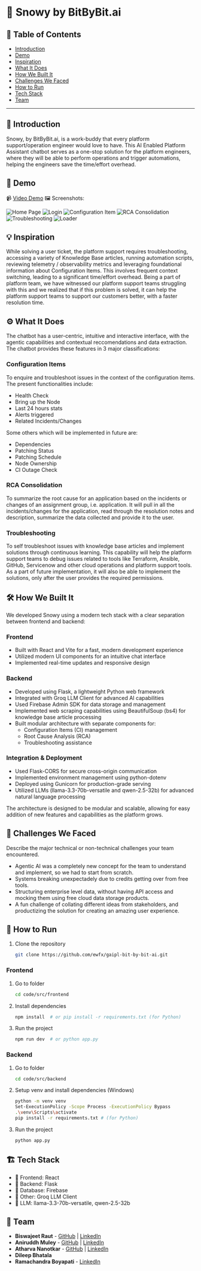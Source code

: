 # 🚀 Snowy by BitByBit.ai


## 📌 Table of Contents
- [Introduction](#-introduction)
- [Demo](#-demo)
- [Inspiration](#-inspiration)
- [What It Does](#-what-it-does)
- [How We Built It](#-how-we-built-it)
- [Challenges We Faced](#-challenges-we-faced)
- [How to Run](#-how-to-run)
- [Tech Stack](#-tech-stack)
- [Team](#-team)

---

## 🎯 Introduction
Snowy, by BitByBit.ai, is a work-buddy that every platform support/operation engineer would love to have. This AI Enabled Platform Assistant chatbot serves as a one-stop solution for the platform engineers, where they will be able to perform operations and trigger automations, helping the engineers save the time/effort overhead. 

## 🎥 Demo
📹 [Video Demo](https://youtu.be/gH6GXmbNFlI)
🖼️ Screenshots:

![Home Page](./artifacts/demo/screenshots/home-page.jpg)
![Login](./artifacts/demo/screenshots/login-auth.jpg)
![Configuration Item](./artifacts/demo/screenshots/ci-chat.jpg)
![RCA Consolidation](./artifacts/demo/screenshots/rca-chat.jpg)
![Troubleshooting](./artifacts/demo/screenshots/troubleshoot-chat.jpg)
![Loader](./artifacts/demo/screenshots/loader.jpg)

## 💡 Inspiration
While solving a user ticket, the platform support requires troubleshooting, accessing a variety of Knowledge Base articles, running automation scripts, reviewing telemetry / observability metrics and leveraging foundational information about Configuration Items. This involves frequent context switching, leading to a significant time/effort overhead. Being a part of platform team, we have witnessed our platform support teams struggling with this and we realized that if this problem is solved, it can help the platform support teams to support our customers better, with a faster resolution time. 


## ⚙️ What It Does
The chatbot has a user-centric, intuitive and interactive interface, with the agentic capabilities and contextual reccomendations and data extraction. The chatbot provides these features in 3 major classifications:

### Configuration Items 
To enquire and troubleshoot issues in the context of the configuration items. The present functionalities include: 
- Health Check
- Bring up the Node
- Last 24 hours stats
- Alerts triggered
- Related Incidents/Changes

Some others which will be implemented in future are:
- Dependencies
- Patching Status
- Patching Schedule
- Node Ownership
- CI Outage Check


### RCA Consolidation 
To summarize the root cause for an application based on the incidents or changes of an assignment group, i.e. application. It will pull in all the incidents/changes for the application, read through the resolution notes and description, summarize the data collected and provide it to the user.  


### Troubleshooting 
To self troubleshoot issues with knowledge base articles and implement solutions through continuous learning. This capability will help the platform support teams to debug issues related to tools like Terraform, Ansible, GitHub, Servicenow and other cloud operations and platform support tools. As a part of future implementation, it will also be able to implement the solutions, only after the user provides the required permissions. 


## 🛠️ How We Built It
We developed Snowy using a modern tech stack with a clear separation between frontend and backend:

### Frontend
- Built with React and Vite for a fast, modern development experience
- Utilized modern UI components for an intuitive chat interface
- Implemented real-time updates and responsive design

### Backend
- Developed using Flask, a lightweight Python web framework
- Integrated with Groq LLM Client for advanced AI capabilities
- Used Firebase Admin SDK for data storage and management
- Implemented web scraping capabilities using BeautifulSoup (bs4) for knowledge base article processing
- Built modular architecture with separate components for:
  - Configuration Items (CI) management
  - Root Cause Analysis (RCA)
  - Troubleshooting assistance

### Integration & Deployment
- Used Flask-CORS for secure cross-origin communication
- Implemented environment management using python-dotenv
- Deployed using Gunicorn for production-grade serving
- Utilized LLMs (llama-3.3-70b-versatile and qwen-2.5-32b) for advanced natural language processing

The architecture is designed to be modular and scalable, allowing for easy addition of new features and capabilities as the platform grows.

## 🚧 Challenges We Faced
Describe the major technical or non-technical challenges your team encountered.
- Agentic AI was a completely new concept for the team to understand and implement, so we had to start from scratch. 
- Systems breaking unexpectadely due to credits getting over from free tools. 
- Structuring enterprise level data, without having API access and mocking them using free cloud data storage products.
- A fun challenge of collating different ideas from stakeholders, and productizing the solution for creating an amazing user experience. 


## 🏃 How to Run
1. Clone the repository  
   ```sh
   git clone https://github.com/ewfx/gaipl-bit-by-bit-ai.git
   ```

### Frontend 
1. Go to folder
   ```sh
   cd code/src/frontend
   ```
2. Install dependencies  
   ```sh
   npm install  # or pip install -r requirements.txt (for Python)
   ```
3. Run the project  
   ```sh
   npm run dev  # or python app.py
   ```

### Backend 
1. Go to folder
   ```sh
   cd code/src/backend
   ```
2. Setup venv and install dependencies (Windows)
   ```sh
   python -m venv venv
   Set-ExecutionPolicy -Scope Process -ExecutionPolicy Bypass
   .\venv\Scripts\activate
   pip install -r requirements.txt # (for Python)
   ```
3. Run the project  
   ```sh
   python app.py
   ```

## 🏗️ Tech Stack
- 🔹 Frontend: React
- 🔹 Backend: Flask
- 🔹 Database: Firebase
- 🔹 Other: Groq LLM Client
- 🔹 LLM: llama-3.3-70b-versatile, qwen-2.5-32b

## 👥 Team
- **Biswajeet Raut** - [GitHub](https://github.com/BiswajeetRaut/) | [LinkedIn](https://www.linkedin.com/in/biswajeet-raut-9b14b0267/)
- **Aniruddh Muley** - [GitHub](http://github.com/Aniruddhmuley2001/) | [LinkedIn](https://www.linkedin.com/in/aniruddh-muley-647884193/)
- **Atharva Nanotkar** - [GitHub](https://github.com/atharva168) | [LinkedIn](https://www.linkedin.com/in/atharva-nanotkar-828979204/)
- **Dileep Bhatala**
- **Ramachandra Boyapati** - [LinkedIn](https://www.linkedin.com/in/ramachandra-boyapati-3197141a1/)

